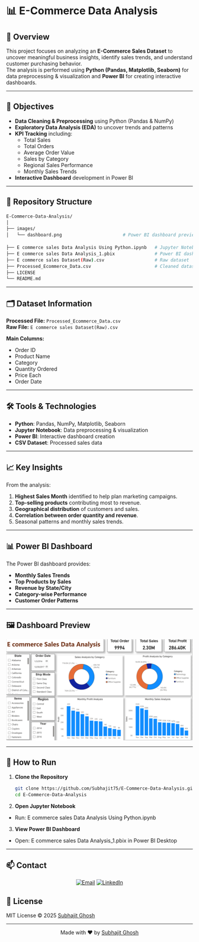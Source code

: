 # 📊 E-Commerce Data Analysis

## 📌 Overview
This project focuses on analyzing an **E-Commerce Sales Dataset** to uncover meaningful business insights, identify sales trends, and understand customer purchasing behavior.  
The analysis is performed using **Python (Pandas, Matplotlib, Seaborn)** for data preprocessing & visualization and **Power BI** for creating interactive dashboards.

---

## 🎯 Objectives
- **Data Cleaning & Preprocessing** using Python (Pandas & NumPy)
- **Exploratory Data Analysis (EDA)** to uncover trends and patterns
- **KPI Tracking** including:
  - Total Sales
  - Total Orders
  - Average Order Value
  - Sales by Category
  - Regional Sales Performance
  - Monthly Sales Trends
- **Interactive Dashboard** development in Power BI

---

## 📂 Repository Structure
```bash
E-Commerce-Data-Analysis/
│
├── images/
│   └── dashboard.png                       # Power BI dashboard preview

├── E commerce sales Data Analysis Using Python.ipynb   # Jupyter Notebook (Python Analysis)
├── E commerce sales Data Analysis_1.pbix               # Power BI dashboard file
├── E commerce sales Dataset(Raw).csv                   # Raw dataset
├── Processed_Ecommerce_Data.csv                        # Cleaned dataset
├── LICENSE
└── README.md
```
---

## 🗂 Dataset Information
**Processed File:** `Processed_Ecommerce_Data.csv`  
**Raw File:** `E commerce sales Dataset(Raw).csv`  

**Main Columns:**
- Order ID  
- Product Name  
- Category  
- Quantity Ordered  
- Price Each  
- Order Date  

---

## 🛠 Tools & Technologies
- **Python**: Pandas, NumPy, Matplotlib, Seaborn
- **Jupyter Notebook**: Data preprocessing & visualization
- **Power BI**: Interactive dashboard creation
- **CSV Dataset**: Processed sales data

---

## 📈 Key Insights
From the analysis:
1. **Highest Sales Month** identified to help plan marketing campaigns.
2. **Top-selling products** contributing most to revenue.
3. **Geographical distribution** of customers and sales.
4. **Correlation between order quantity and revenue**.
5. Seasonal patterns and monthly sales trends.

---

## 📊 Power BI Dashboard
The Power BI dashboard provides:
- **Monthly Sales Trends**
- **Top Products by Sales**
- **Revenue by State/City**
- **Category-wise Performance**
- **Customer Order Patterns**

---

 ## 🖼 Dashboard Preview
![E-Commerce Dashboard](E_Commerce_Data_Analysis/images/dashboard.png)

---
## 🚀 How to Run

1. **Clone the Repository**
   ```bash
   git clone https://github.com/Subhajit75/E-Commerce-Data-Analysis.git
   cd E-Commerce-Data-Analysis
   ```
2. **Open Jupyter Notebook**

  - Run: E commerce sales Data Analysis Using Python.ipynb

3. **View Power BI Dashboard**

  - Open: E commerce sales Data Analysis_1.pbix in Power BI Desktop


---
   
## 📫 Contact
<div align="center">

[![Email](https://img.shields.io/badge/Email-subhajitghosh7590%40gmail.com-red?style=flat&logo=gmail)](mailto:subhajitghosh7590@gmail.com)
[![LinkedIn](https://img.shields.io/badge/LinkedIn-Subhajit_Ghosh-blue?style=flat&logo=linkedin)](https://www.linkedin.com/in/subhajit-ghosh-75s90g/)

</div>

## 📜 License

MIT License © 2025 [Subhajit Ghosh](https://www.linkedin.com/in/subhajit-ghosh-75s90g/)

---

<div align="center">
  
Made with ❤️ by [Subhajit Ghosh](https://www.linkedin.com/in/subhajit-ghosh-75s90g/)  

</div>
